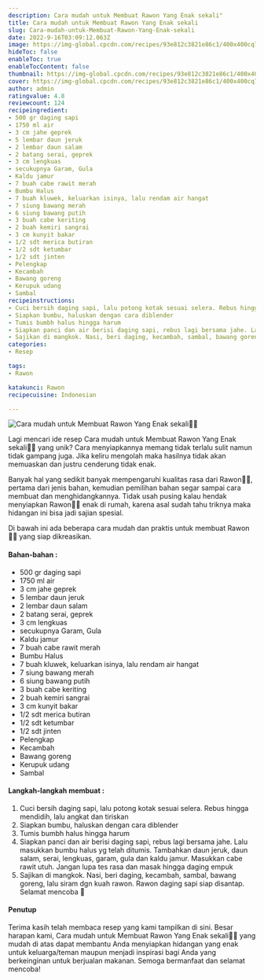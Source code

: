 ```yaml
---
description: Cara mudah untuk Membuat Rawon Yang Enak sekali"
title: Cara mudah untuk Membuat Rawon Yang Enak sekali
slug: Cara-mudah-untuk-Membuat-Rawon-Yang-Enak-sekali
date: 2022-9-16T03:09:12.063Z
image: https://img-global.cpcdn.com/recipes/93e812c3821e86c1/400x400cq70/photo.jpg
hideToc: false
enableToc: true
enableTocContent: false
thumbnail: https://img-global.cpcdn.com/recipes/93e812c3821e86c1/400x400cq70/photo.jpg
cover: https://img-global.cpcdn.com/recipes/93e812c3821e86c1/400x400cq70/photo.jpg
author: admin
ratingvalue: 4.8
reviewcount: 124
recipeingredient:
- 500 gr daging sapi
- 1750 ml air
- 3 cm jahe geprek
- 5 lembar daun jeruk
- 2 lembar daun salam
- 2 batang serai, geprek
- 3 cm lengkuas
- secukupnya Garam, Gula
- Kaldu jamur
- 7 buah cabe rawit merah
- Bumbu Halus
- 7 buah kluwek, keluarkan isinya, lalu rendam air hangat
- 7 siung bawang merah
- 6 siung bawang putih
- 3 buah cabe keriting
- 2 buah kemiri sangrai
- 3 cm kunyit bakar
- 1/2 sdt merica butiran
- 1/2 sdt ketumbar
- 1/2 sdt jinten
- Pelengkap
- Kecambah
- Bawang goreng
- Kerupuk udang
- Sambal
recipeinstructions:
- Cuci bersih daging sapi, lalu potong kotak sesuai selera. Rebus hingga mendidih, lalu angkat dan tiriskan
- Siapkan bumbu, haluskan dengan cara diblender
- Tumis bumbh halus hingga harum
- Siapkan panci dan air berisi daging sapi, rebus lagi bersama jahe. Lalu masukkan bumbu halus yg telah ditumis. Tambahkan daun jeruk, daun salam, serai, lengkuas, garam, gula dan kaldu jamur. Masukkan cabe rawit utuh. Jangan lupa tes rasa dan masak hingga daging empuk
- Sajikan di mangkok. Nasi, beri daging, kecambah, sambal, bawang goreng, lalu siram dgn kuah rawon. Rawon daging sapi siap disantap. Selamat mencoba 💙
categories:
- Resep

tags:
- Rawon

katakunci: Rawon
recipecuisine: Indonesian

---
```


![Cara mudah untuk Membuat Rawon Yang Enak sekali👩‍🍳](https://img-global.cpcdn.com/recipes/93e812c3821e86c1/400x400cq70/photo.jpg)

Lagi mencari ide resep Cara mudah untuk Membuat Rawon Yang Enak sekali👩‍🍳 yang unik? Cara menyiapkannya memang tidak terlalu sulit namun tidak gampang juga. Jika keliru mengolah maka hasilnya tidak akan memuaskan dan justru cenderung tidak enak.

Banyak hal yang sedikit banyak mempengaruhi kualitas rasa dari Rawon👩‍🍳, pertama dari jenis bahan, kemudian pemilihan bahan segar sampai cara membuat dan menghidangkannya. Tidak usah pusing kalau hendak menyiapkan Rawon👩‍🍳 enak di rumah, karena asal sudah tahu triknya maka hidangan ini bisa jadi sajian spesial.

Di bawah ini ada beberapa cara mudah dan praktis untuk membuat Rawon👩‍🍳 yang siap dikreasikan.

<!--inarticleads1-->

#### Bahan-bahan :

- 500 gr daging sapi
- 1750 ml air
- 3 cm jahe geprek
- 5 lembar daun jeruk
- 2 lembar daun salam
- 2 batang serai, geprek
- 3 cm lengkuas
- secukupnya Garam, Gula
- Kaldu jamur
- 7 buah cabe rawit merah
- Bumbu Halus
- 7 buah kluwek, keluarkan isinya, lalu rendam air hangat
- 7 siung bawang merah
- 6 siung bawang putih
- 3 buah cabe keriting
- 2 buah kemiri sangrai
- 3 cm kunyit bakar
- 1/2 sdt merica butiran
- 1/2 sdt ketumbar
- 1/2 sdt jinten
- Pelengkap
- Kecambah
- Bawang goreng
- Kerupuk udang
- Sambal

<!--inarticleads2-->

#### Langkah-langkah membuat :

1. Cuci bersih daging sapi, lalu potong kotak sesuai selera. Rebus hingga mendidih, lalu angkat dan tiriskan
1. Siapkan bumbu, haluskan dengan cara diblender
1. Tumis bumbh halus hingga harum
1. Siapkan panci dan air berisi daging sapi, rebus lagi bersama jahe. Lalu masukkan bumbu halus yg telah ditumis. Tambahkan daun jeruk, daun salam, serai, lengkuas, garam, gula dan kaldu jamur. Masukkan cabe rawit utuh. Jangan lupa tes rasa dan masak hingga daging empuk
1. Sajikan di mangkok. Nasi, beri daging, kecambah, sambal, bawang goreng, lalu siram dgn kuah rawon. Rawon daging sapi siap disantap. Selamat mencoba 💙

#### Penutup

Terima kasih telah membaca resep yang kami tampilkan di sini. Besar harapan kami, Cara mudah untuk Membuat Rawon Yang Enak sekali👩‍🍳 yang mudah di atas dapat membantu Anda menyiapkan hidangan yang enak untuk keluarga/teman maupun menjadi inspirasi bagi Anda yang berkeinginan untuk berjualan makanan. Semoga bermanfaat dan selamat mencoba!